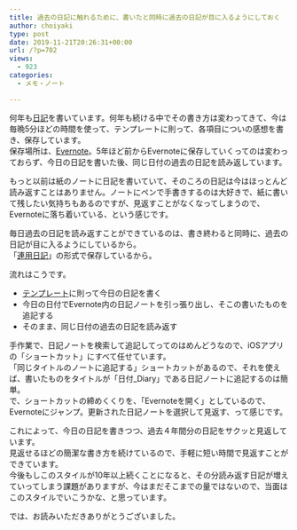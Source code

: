```yaml
---
title: 過去の日記に触れるために、書いたと同時に過去の日記が目に入るようにしておく
author: choiyaki
type: post
date: 2019-11-21T20:26:31+00:00
url: /?p=702
views:
  - 923
categories:
  - メモ・ノート

---
```

何年も[日記][1]を書いています。何年も続ける中でその書き方は変わってきて、今は毎晩5分ほどの時間を使って、テンプレートに則って、各項目についの感想を書き、保存しています。  
保存場所は、[Evernote][2]。5年ほど前からEvernoteに保存していくってのは変わっておらず、今日の日記を書いた後、同じ日付の過去の日記を読み返しています。

もっと以前は紙のノートに日記を書いていて、そのころの日記は今はほっとんど読み返すことはありません。ノートにペンで手書きするのは大好きで、紙に書いて残したい気持ちもあるのですが、見返すことがなくなってしまうので、Evernoteに落ち着いている、という感じです。

毎日過去の日記を読み返すことができているのは、書き終わると同時に、過去の日記が目に入るようにしているから。  
「[連用日記][3]」の形式で保存しているから。

流れはこうです。

  * [テンプレート][4]に則って今日の日記を書く
  * 今日の日付でEvernote内の日記ノートを引っ張り出し、そこの書いたものを追記する
  * そのまま、同じ日付の過去の日記を読み返す

手作業で、日記ノートを検索して追記してってのはめんどうなので、iOSアプリの「ショートカット」にすべて任せています。  
「同じタイトルのノートに追記する」ショートカットがあるので、それを使えば、書いたものをタイトルが「日付_Diary」である日記ノートに追記するのは簡単。  
で、ショートカットの締めくくりを、「Evernoteを開く」としているので、Evernoteにジャンプ。更新された日記ノートを選択して見返す、って感じです。

これによって、今日の日記を書きつつ、過去４年間分の日記をサクッと見返しています。  
見返せるほどの簡潔な書き方を続けているので、手軽に短い時間で見返すことができています。  
今後もしこのスタイルが10年以上続くことになると、その分読み返す日記が増えていってしまう課題がありますが、今はまだそこまでの量ではないので、当面はこのスタイルでいこうかな、と思っています。

では、お読みいただきありがとうございました。

 [1]: https://scrapbox.io/choiyaki-hondana/%E6%97%A5%E8%A8%98
 [2]: https://scrapbox.io/choiyaki-hondana/Evernote
 [3]: https://scrapbox.io/choiyaki-hondana/%E9%80%A3%E7%94%A8%E6%97%A5%E8%A8%98
 [4]: https://scrapbox.io/choiyaki-hondana/%E3%83%86%E3%83%B3%E3%83%97%E3%83%AC%E3%83%BC%E3%83%88